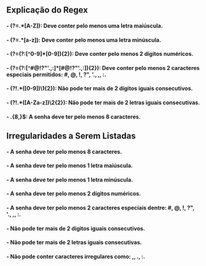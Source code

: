 ## Explicação do Regex
#### - (?=.*[A-Z]): Deve conter pelo menos uma letra maiúscula.
#### - (?=.*[a-z]): Deve conter pelo menos uma letra minúscula.
#### - (?=(?:[^0-9]*[0-9]){2}): Deve conter pelo menos 2 dígitos numéricos.
#### - (?=(?:[^#@!?"'.,:]*[#@!?"'.,:]){2}): Deve conter pelo menos 2 caracteres especiais permitidos: #, @, !, ?", '., ,, :.
#### - (?!.*([0-9])\1{2}): Não pode ter mais de 2 dígitos iguais consecutivos.
#### - (?!.*([A-Za-z])\2{2}): Não pode ter mais de 2 letras iguais consecutivas.
#### - .{8,}$: A senha deve ter pelo menos 8 caracteres.
## Irregularidades a Serem Listadas
#### - A senha deve ter pelo menos 8 caracteres.
#### - A senha deve ter pelo menos 1 letra maiúscula.
#### - A senha deve ter pelo menos 1 letra minúscula.
#### - A senha deve ter pelo menos 2 dígitos numéricos.
#### - A senha deve ter pelo menos 2 caracteres especiais dentre: #, @, !, ?", '., ,, :.
#### - Não pode ter mais de 2 dígitos iguais consecutivos.
#### - Não pode ter mais de 2 letras iguais consecutivas.
#### - Não pode conter caracteres irregulares como: ,, ., :.